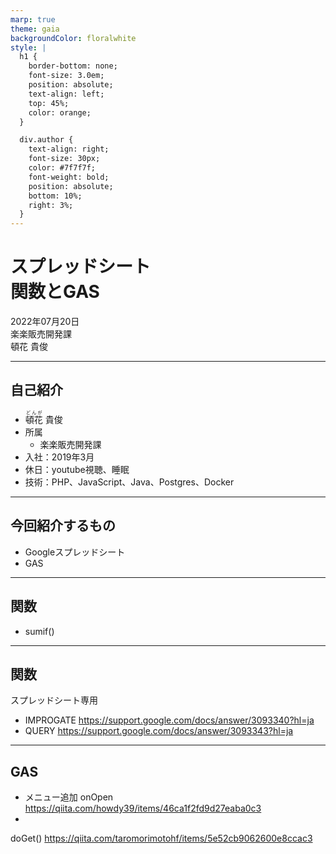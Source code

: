 ```yaml
---
marp: true
theme: gaia
backgroundColor: floralwhite
style: |
  h1 {
    border-bottom: none;
    font-size: 3.0em;
    position: absolute;
    text-align: left;
    top: 45%;
    color: orange;
  }

  div.author {
    text-align: right;
    font-size: 30px;
    color: #7f7f7f;
    font-weight: bold;
    position: absolute;
    bottom: 10%;
    right: 3%;
  }
---
```


# スプレッドシート<br>関数とGAS

<!-- 
_paginate: false
-->
<div class="author">
  2022年07月20日</br>
  楽楽販売開発課</br>
  頓花 貴俊
</div>


---
## 自己紹介

- <ruby>頓花<rp>（</rp><rt>どんが</rt><rp>）</rp></ruby> 貴俊
- 所属
  - 楽楽販売開発課
- 入社：2019年3月
- 休日：youtube視聴、睡眠
- 技術：PHP、JavaScript、Java、Postgres、Docker



---
## 今回紹介するもの

- Googleスプレッドシート
- GAS

---
## 関数

- sumif()


---

## 関数

スプレッドシート専用

- IMPROGATE
https://support.google.com/docs/answer/3093340?hl=ja
- QUERY
https://support.google.com/docs/answer/3093343?hl=ja


---

## GAS

- メニュー追加
onOpen
https://qiita.com/howdy39/items/46ca1f2fd9d27eaba0c3
- 
doGet()
https://qiita.com/taromorimotohf/items/5e52cb9062600e8ccac3











